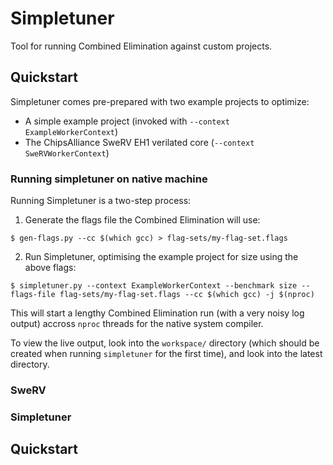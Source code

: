 # Simpletuner
Tool for running Combined Elimination against custom projects.

## Quickstart
Simpletuner comes pre-prepared with two example projects to optimize:

 - A simple example project (invoked with `--context ExampleWorkerContext`)
 - The ChipsAlliance SweRV EH1 verilated core (`--context SweRVWorkerContext`)

### Running simpletuner on native machine
Running Simpletuner is a two-step process:
1) Generate the flags file the Combined Elimination will use:
```
$ gen-flags.py --cc $(which gcc) > flag-sets/my-flag-set.flags
```
2) Run Simpletuner, optimising the example project for size using the above flags:
```
$ simpletuner.py --context ExampleWorkerContext --benchmark size --flags-file flag-sets/my-flag-set.flags --cc $(which gcc) -j $(nproc)
```
This will start a lengthy Combined Elimination run (with a very noisy log output) accross `nproc` threads for the native system compiler.

To view the live output, look into the `workspace/` directory (which should be created when running `simpletuner` for the first time), and look into the latest directory.

 
### SweRV

### Simpletuner

## Quickstart

